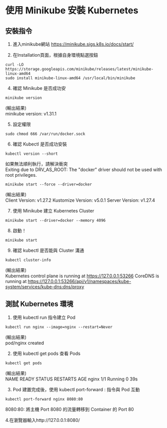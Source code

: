 # 使用 Minikube 安裝 Kubernetes


## 安裝指令
1. 進入minikube網站
https://minikube.sigs.k8s.io/docs/start/

2. 在Installation頁面，根據自身環境點選按鈕
```
curl -LO https://storage.googleapis.com/minikube/releases/latest/minikube-linux-amd64
sudo install minikube-linux-amd64 /usr/local/bin/minikube
```

4. 確認 Minikube 是否成功安
```
minikube version
```

(輸出結果)  
minikube version: v1.31.1

5. 設定權限
```
sudo chmod 666 /var/run/docker.sock
```
6. 確認 Kubectl 是否成功安裝
```
kubectl version --short
```
如果無法順利執行，請解決衝突  
Exiting due to DRV_AS_ROOT: The "docker" driver should not be used with root privileges.
```
minikube start --force --driver=docker
```

(輸出結果)  
Client Version: v1.27.2
Kustomize Version: v5.0.1
Server Version: v1.27.4

7. 使用 Minikube 建立 Kubernetes Cluster
```
minikube start --driver=docker --memory 4096
```

8. 啟動！
```
minikube start
```

9. 確認 kubectl 是否能與 Cluster 溝通
```
kubectl cluster-info
```

(輸出結果)  
Kubernetes control plane is running at https://127.0.0.1:53266
CoreDNS is running at https://127.0.0.1:53266/api/v1/namespaces/kube-system/services/kube-dns:dns/proxy

## 測試 Kubernetes 環境
1. 使用 kubectl run <name> 指令建立 Pod
```
kubectl run nginx --image=nginx --restart=Never
```

(輸出結果)  
pod/nginx created

2. 使用 kubectl get pods 查看 Pods
```
kubectl get pods
```

(輸出結果)  
NAME    READY   STATUS    RESTARTS   AGE
nginx   1/1     Running   0          39s

3. Pod 建置完成後，使用 kubectl port-forward <name> <server port>:<container port> 指令與 Pod 互動
```
kubectl port-forward nginx 8080:80
```
8080:80: 將主機 Port 8080 的流量轉移到 Container 的 Port 80

4.在瀏覽器輸入http://127.0.0.1:8080/
